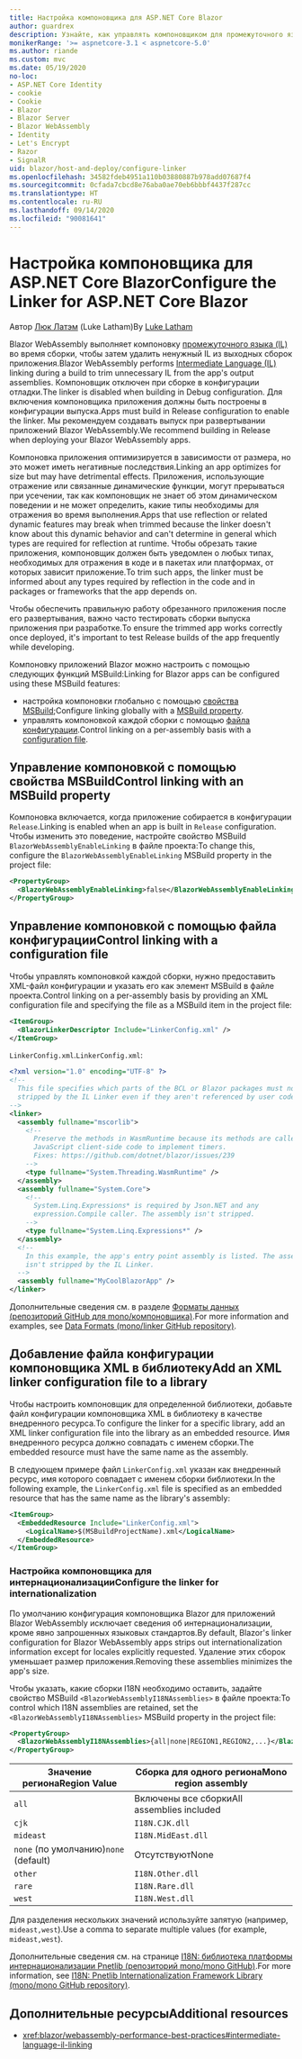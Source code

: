 ```yaml
---
title: Настройка компоновщика для ASP.NET Core Blazor
author: guardrex
description: Узнайте, как управлять компоновщиком для промежуточного языка (IL) при создании приложения Blazor.
monikerRange: '>= aspnetcore-3.1 < aspnetcore-5.0'
ms.author: riande
ms.custom: mvc
ms.date: 05/19/2020
no-loc:
- ASP.NET Core Identity
- cookie
- Cookie
- Blazor
- Blazor Server
- Blazor WebAssembly
- Identity
- Let's Encrypt
- Razor
- SignalR
uid: blazor/host-and-deploy/configure-linker
ms.openlocfilehash: 34582fdeb4951a110b03880887b978add07687f4
ms.sourcegitcommit: 0cfada7cbcd8e76aba0ae70eb6bbbf4437f287cc
ms.translationtype: HT
ms.contentlocale: ru-RU
ms.lasthandoff: 09/14/2020
ms.locfileid: "90081641"
---
```

# <a name="configure-the-linker-for-aspnet-core-no-locblazor"></a><span data-ttu-id="21eee-103">Настройка компоновщика для ASP.NET Core Blazor</span><span class="sxs-lookup"><span data-stu-id="21eee-103">Configure the Linker for ASP.NET Core Blazor</span></span>

<span data-ttu-id="21eee-104">Автор [Люк Латэм](https://github.com/guardrex) (Luke Latham)</span><span class="sxs-lookup"><span data-stu-id="21eee-104">By [Luke Latham](https://github.com/guardrex)</span></span>

<span data-ttu-id="21eee-105">Blazor WebAssembly выполняет компоновку [промежуточного языка (IL)](/dotnet/standard/managed-code#intermediate-language--execution) во время сборки, чтобы затем удалить ненужный IL из выходных сборок приложения.</span><span class="sxs-lookup"><span data-stu-id="21eee-105">Blazor WebAssembly performs [Intermediate Language (IL)](/dotnet/standard/managed-code#intermediate-language--execution) linking during a build to trim unnecessary IL from the app's output assemblies.</span></span> <span data-ttu-id="21eee-106">Компоновщик отключен при сборке в конфигурации отладки.</span><span class="sxs-lookup"><span data-stu-id="21eee-106">The linker is disabled when building in Debug configuration.</span></span> <span data-ttu-id="21eee-107">Для включения компоновщика приложения должны быть построены в конфигурации выпуска.</span><span class="sxs-lookup"><span data-stu-id="21eee-107">Apps must build in Release configuration to enable the linker.</span></span> <span data-ttu-id="21eee-108">Мы рекомендуем создавать выпуск при развертывании приложений Blazor WebAssembly.</span><span class="sxs-lookup"><span data-stu-id="21eee-108">We recommend building in Release when deploying your Blazor WebAssembly apps.</span></span> 

<span data-ttu-id="21eee-109">Компоновка приложения оптимизируется в зависимости от размера, но это может иметь негативные последствия.</span><span class="sxs-lookup"><span data-stu-id="21eee-109">Linking an app optimizes for size but may have detrimental effects.</span></span> <span data-ttu-id="21eee-110">Приложения, использующие отражение или связанные динамические функции, могут прерываться при усечении, так как компоновщик не знает об этом динамическом поведении и не может определить, какие типы необходимы для отражения во время выполнения.</span><span class="sxs-lookup"><span data-stu-id="21eee-110">Apps that use reflection or related dynamic features may break when trimmed because the linker doesn't know about this dynamic behavior and can't determine in general which types are required for reflection at runtime.</span></span> <span data-ttu-id="21eee-111">Чтобы обрезать такие приложения, компоновщик должен быть уведомлен о любых типах, необходимых для отражения в коде и в пакетах или платформах, от которых зависит приложение.</span><span class="sxs-lookup"><span data-stu-id="21eee-111">To trim such apps, the linker must be informed about any types required by reflection in the code and in packages or frameworks that the app depends on.</span></span>

<span data-ttu-id="21eee-112">Чтобы обеспечить правильную работу обрезанного приложения после его развертывания, важно часто тестировать сборки выпуска приложения при разработке.</span><span class="sxs-lookup"><span data-stu-id="21eee-112">To ensure the trimmed app works correctly once deployed, it's important to test Release builds of the app frequently while developing.</span></span>

<span data-ttu-id="21eee-113">Компоновку приложений Blazor можно настроить с помощью следующих функций MSBuild:</span><span class="sxs-lookup"><span data-stu-id="21eee-113">Linking for Blazor apps can be configured using these MSBuild features:</span></span>

* <span data-ttu-id="21eee-114">настройка компоновки глобально с помощью [свойства MSBuild](#control-linking-with-an-msbuild-property);</span><span class="sxs-lookup"><span data-stu-id="21eee-114">Configure linking globally with a [MSBuild property](#control-linking-with-an-msbuild-property).</span></span>
* <span data-ttu-id="21eee-115">управлять компоновкой каждой сборки с помощью [файла конфигурации](#control-linking-with-a-configuration-file).</span><span class="sxs-lookup"><span data-stu-id="21eee-115">Control linking on a per-assembly basis with a [configuration file](#control-linking-with-a-configuration-file).</span></span>

## <a name="control-linking-with-an-msbuild-property"></a><span data-ttu-id="21eee-116">Управление компоновкой с помощью свойства MSBuild</span><span class="sxs-lookup"><span data-stu-id="21eee-116">Control linking with an MSBuild property</span></span>

<span data-ttu-id="21eee-117">Компоновка включается, когда приложение собирается в конфигурации `Release`.</span><span class="sxs-lookup"><span data-stu-id="21eee-117">Linking is enabled when an app is built in `Release` configuration.</span></span> <span data-ttu-id="21eee-118">Чтобы изменить это поведение, настройте свойство MSBuild `BlazorWebAssemblyEnableLinking` в файле проекта:</span><span class="sxs-lookup"><span data-stu-id="21eee-118">To change this, configure the `BlazorWebAssemblyEnableLinking` MSBuild property in the project file:</span></span>

```xml
<PropertyGroup>
  <BlazorWebAssemblyEnableLinking>false</BlazorWebAssemblyEnableLinking>
</PropertyGroup>
```

## <a name="control-linking-with-a-configuration-file"></a><span data-ttu-id="21eee-119">Управление компоновкой с помощью файла конфигурации</span><span class="sxs-lookup"><span data-stu-id="21eee-119">Control linking with a configuration file</span></span>

<span data-ttu-id="21eee-120">Чтобы управлять компоновкой каждой сборки, нужно предоставить XML-файл конфигурации и указать его как элемент MSBuild в файле проекта.</span><span class="sxs-lookup"><span data-stu-id="21eee-120">Control linking on a per-assembly basis by providing an XML configuration file and specifying the file as a MSBuild item in the project file:</span></span>

```xml
<ItemGroup>
  <BlazorLinkerDescriptor Include="LinkerConfig.xml" />
</ItemGroup>
```

<span data-ttu-id="21eee-121">`LinkerConfig.xml`.</span><span class="sxs-lookup"><span data-stu-id="21eee-121">`LinkerConfig.xml`:</span></span>

```xml
<?xml version="1.0" encoding="UTF-8" ?>
<!--
  This file specifies which parts of the BCL or Blazor packages must not be
  stripped by the IL Linker even if they aren't referenced by user code.
-->
<linker>
  <assembly fullname="mscorlib">
    <!--
      Preserve the methods in WasmRuntime because its methods are called by 
      JavaScript client-side code to implement timers.
      Fixes: https://github.com/dotnet/blazor/issues/239
    -->
    <type fullname="System.Threading.WasmRuntime" />
  </assembly>
  <assembly fullname="System.Core">
    <!--
      System.Linq.Expressions* is required by Json.NET and any 
      expression.Compile caller. The assembly isn't stripped.
    -->
    <type fullname="System.Linq.Expressions*" />
  </assembly>
  <!--
    In this example, the app's entry point assembly is listed. The assembly
    isn't stripped by the IL Linker.
  -->
  <assembly fullname="MyCoolBlazorApp" />
</linker>
```

<span data-ttu-id="21eee-122">Дополнительные сведения см. в разделе [Форматы данных (репозиторий GitHub для mono/компоновщика)](https://github.com/mono/linker/blob/master/docs/data-formats.md).</span><span class="sxs-lookup"><span data-stu-id="21eee-122">For more information and examples, see [Data Formats (mono/linker GitHub repository)](https://github.com/mono/linker/blob/master/docs/data-formats.md).</span></span>

## <a name="add-an-xml-linker-configuration-file-to-a-library"></a><span data-ttu-id="21eee-123">Добавление файла конфигурации компоновщика XML в библиотеку</span><span class="sxs-lookup"><span data-stu-id="21eee-123">Add an XML linker configuration file to a library</span></span>

<span data-ttu-id="21eee-124">Чтобы настроить компоновщик для определенной библиотеки, добавьте файл конфигурации компоновщика XML в библиотеку в качестве внедренного ресурса.</span><span class="sxs-lookup"><span data-stu-id="21eee-124">To configure the linker for a specific library, add an XML linker configuration file into the library as an embedded resource.</span></span> <span data-ttu-id="21eee-125">Имя внедренного ресурса должно совпадать с именем сборки.</span><span class="sxs-lookup"><span data-stu-id="21eee-125">The embedded resource must have the same name as the assembly.</span></span>

<span data-ttu-id="21eee-126">В следующем примере файл `LinkerConfig.xml` указан как внедренный ресурс, имя которого совпадает с именем сборки библиотеки.</span><span class="sxs-lookup"><span data-stu-id="21eee-126">In the following example, the `LinkerConfig.xml` file is specified as an embedded resource that has the same name as the library's assembly:</span></span>

```xml
<ItemGroup>
  <EmbeddedResource Include="LinkerConfig.xml">
    <LogicalName>$(MSBuildProjectName).xml</LogicalName>
  </EmbeddedResource>
</ItemGroup>
```

### <a name="configure-the-linker-for-internationalization"></a><span data-ttu-id="21eee-127">Настройка компоновщика для интернационализации</span><span class="sxs-lookup"><span data-stu-id="21eee-127">Configure the linker for internationalization</span></span>

<span data-ttu-id="21eee-128">По умолчанию конфигурация компоновщика Blazor для приложений Blazor WebAssembly исключает сведения об интернационализации, кроме явно запрошенных языковых стандартов.</span><span class="sxs-lookup"><span data-stu-id="21eee-128">By default, Blazor's linker configuration for Blazor WebAssembly apps strips out internationalization information except for locales explicitly requested.</span></span> <span data-ttu-id="21eee-129">Удаление этих сборок уменьшает размер приложения.</span><span class="sxs-lookup"><span data-stu-id="21eee-129">Removing these assemblies minimizes the app's size.</span></span>

<span data-ttu-id="21eee-130">Чтобы указать, какие сборки I18N необходимо оставить, задайте свойство MSBuild `<BlazorWebAssemblyI18NAssemblies>` в файле проекта:</span><span class="sxs-lookup"><span data-stu-id="21eee-130">To control which I18N assemblies are retained, set the `<BlazorWebAssemblyI18NAssemblies>` MSBuild property in the project file:</span></span>

```xml
<PropertyGroup>
  <BlazorWebAssemblyI18NAssemblies>{all|none|REGION1,REGION2,...}</BlazorWebAssemblyI18NAssemblies>
</PropertyGroup>
```

| <span data-ttu-id="21eee-131">Значение региона</span><span class="sxs-lookup"><span data-stu-id="21eee-131">Region Value</span></span>     | <span data-ttu-id="21eee-132">Сборка для одного региона</span><span class="sxs-lookup"><span data-stu-id="21eee-132">Mono region assembly</span></span>    |
| ---------------- | ----------------------- |
| `all`            | <span data-ttu-id="21eee-133">Включены все сборки</span><span class="sxs-lookup"><span data-stu-id="21eee-133">All assemblies included</span></span> |
| `cjk`            | `I18N.CJK.dll`          |
| `mideast`        | `I18N.MidEast.dll`      |
| <span data-ttu-id="21eee-134">`none` (по умолчанию)</span><span class="sxs-lookup"><span data-stu-id="21eee-134">`none` (default)</span></span> | <span data-ttu-id="21eee-135">Отсутствуют</span><span class="sxs-lookup"><span data-stu-id="21eee-135">None</span></span>                    |
| `other`          | `I18N.Other.dll`        |
| `rare`           | `I18N.Rare.dll`         |
| `west`           | `I18N.West.dll`         |

<span data-ttu-id="21eee-136">Для разделения нескольких значений используйте запятую (например, `mideast,west`).</span><span class="sxs-lookup"><span data-stu-id="21eee-136">Use a comma to separate multiple values (for example, `mideast,west`).</span></span>

<span data-ttu-id="21eee-137">Дополнительные сведения см. на странице [I18N: библиотека платформы интернационализации Pnetlib (репозиторий mono/mono GitHub)](https://github.com/mono/mono/tree/master/mcs/class/I18N).</span><span class="sxs-lookup"><span data-stu-id="21eee-137">For more information, see [I18N: Pnetlib Internationalization Framework Library (mono/mono GitHub repository)](https://github.com/mono/mono/tree/master/mcs/class/I18N).</span></span>

## <a name="additional-resources"></a><span data-ttu-id="21eee-138">Дополнительные ресурсы</span><span class="sxs-lookup"><span data-stu-id="21eee-138">Additional resources</span></span>

* <xref:blazor/webassembly-performance-best-practices#intermediate-language-il-linking>
